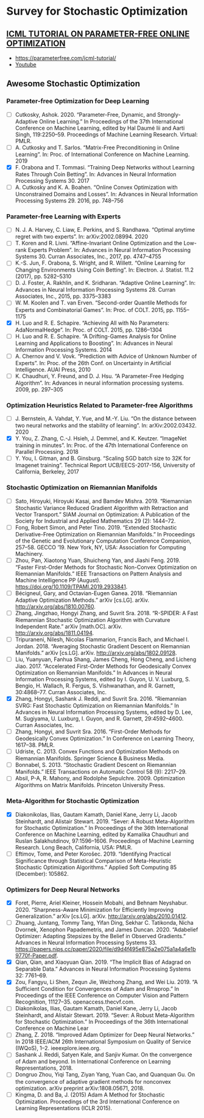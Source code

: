 # Survey for Stochastic Optimization

## [ICML TUTORIAL ON PARAMETER-FREE ONLINE OPTIMIZATION](https://parameterfree.com/icml-tutorial/)
* https://parameterfree.com/icml-tutorial/
* [Youtube](https://www.youtube.com/playlist?list=PLlPfUtnJlgfDyQQPhSCC1X1hf6U-n3cw7)

## Awesome Stochastic Optimization

### Parameter-free Optimization for Deep Learning
* [ ] Cutkosky, Ashok. 2020. “Parameter-Free, Dynamic, and Strongly-Adaptive Online Learning.” In Proceedings of the 37th International Conference on Machine Learning, edited by Hal Daumé Iii and Aarti Singh, 119:2250–59. Proceedings of Machine Learning Research. Virtual: PMLR.
* [ ] A. Cutkosky and T. Sarlos. “Matrix-Free Preconditioning in Online Learning”. In: Proc. of International Conference on Machine Learning. 2019
* [X] F. Orabona and T. Tommasi. “Training Deep Networks without Learning Rates Through Coin Betting”. In: Advances in Neural Information Processing Systems 30. 2017
* [ ] A. Cutkosky and K. A. Boahen. “Online Convex Optimization with Unconstrained Domains and Losses”. In: Advances in Neural Information Processing Systems 29. 2016, pp. 748–756

### Parameter-free Learning with Experts
* [ ] N. J. A. Harvey, C. Liaw, E. Perkins, and S. Randhawa. “Optimal anytime regret with two experts”. In: arXiv:2002.08994. 2020
* [ ] T. Koren and R. Livni. “Affine-Invariant Online Optimization and the Low-rank Experts Problem”. In: Advances in Neural Information Processing Systems 30. Curran Associates, Inc., 2017, pp. 4747–4755
* [ ] K.-S. Jun, F. Orabona, S. Wright, and R. Willett. “Online Learning for Changing Environments Using Coin Betting”. In: Electron. J. Statist. 11.2 (2017), pp. 5282–5310
* [ ] D. J. Foster, A. Rakhlin, and K. Sridharan. “Adaptive Online Learning”. In: Advances in Neural Information Processing Systems 28. Curran Associates, Inc., 2015, pp. 3375–3383
* [ ] W. M. Koolen and T. van Erven. “Second-order Quantile Methods for Experts and Combinatorial Games”. In: Proc. of COLT. 2015, pp. 1155–1175
* [X] H. Luo and R. E. Schapire. “Achieving All with No Parameters: AdaNormalHedge”. In: Proc. of COLT. 2015, pp. 1286–1304
* [ ] H. Luo and R. E. Schapire. “A Drifting-Games Analysis for Online Learning and Applications to Boosting”. In: Advances in Neural Information Processing Systems. 2014
* [ ] A. Chernov and V. Vovk. “Prediction with Advice of Unknown Number of Experts”. In: Proc. of the 26th Conf. on Uncertainty in Artificial Intelligence. AUAI Press, 2010
* [ ] K. Chaudhuri, Y. Freund, and D. J. Hsu. “A Parameter-Free Hedging Algorithm”. In: Advances in neural information processing systems. 2009, pp. 297–305

### Optimization Heuristics Related to Parameter-free Algorithms
* [ ] J. Bernstein, A. Vahdat, Y. Yue, and M.-Y. Liu. “On the distance between two neural networks and the stability of learning”. In: arXiv:2002.03432. 2020
* [X] Y. You, Z. Zhang, C.-J. Hsieh, J. Demmel, and K. Keutzer. “ImageNet training in minutes”. In: Proc. of the 47th International Conference on Parallel Processing. 2018
* [ ] Y. You, I. Gitman, and B. Ginsburg. “Scaling SGD batch size to 32K for Imagenet training”. Technical Report UCB/EECS-2017-156, University of California, Berkeley, 2017

### Stochastic Optimization on Riemannian Manifolds
* [ ] Sato, Hiroyuki, Hiroyuki Kasai, and Bamdev Mishra. 2019. “Riemannian Stochastic Variance Reduced Gradient Algorithm with Retraction and Vector Transport.” SIAM Journal on Optimization: A Publication of the Society for Industrial and Applied Mathematics 29 (2): 1444–72.
* [ ] Fong, Robert Simon, and Peter Tino. 2019. “Extended Stochastic Derivative-Free Optimization on Riemannian Manifolds.” In Proceedings of the Genetic and Evolutionary Computation Conference Companion, 257–58. GECCO ’19. New York, NY, USA: Association for Computing Machinery.
* [ ] Zhou, Pan, Xiaotong Yuan, Shuicheng Yan, and Jiashi Feng. 2019. “Faster First-Order Methods for Stochastic Non-Convex Optimization on Riemannian Manifolds.” IEEE Transactions on Pattern Analysis and Machine Intelligence PP (August). https://doi.org/10.1109/TPAMI.2019.2933841.
* [ ] Bécigneul, Gary, and Octavian-Eugen Ganea. 2018. “Riemannian Adaptive Optimization Methods.” arXiv [cs.LG]. arXiv. http://arxiv.org/abs/1810.00760.
* [ ] Zhang, Jingzhao, Hongyi Zhang, and Suvrit Sra. 2018. “R-SPIDER: A Fast Riemannian Stochastic Optimization Algorithm with Curvature Independent Rate.” arXiv [math.OC]. arXiv. http://arxiv.org/abs/1811.04194.
* [ ] Tripuraneni, Nilesh, Nicolas Flammarion, Francis Bach, and Michael I. Jordan. 2018. “Averaging Stochastic Gradient Descent on Riemannian Manifolds.” arXiv [cs.LG]. arXiv. http://arxiv.org/abs/1802.09128.
* [ ] Liu, Yuanyuan, Fanhua Shang, James Cheng, Hong Cheng, and Licheng Jiao. 2017. “Accelerated First-Order Methods for Geodesically Convex Optimization on Riemannian Manifolds.” In Advances in Neural Information Processing Systems, edited by I. Guyon, U. V. Luxburg, S. Bengio, H. Wallach, R. Fergus, S. Vishwanathan, and R. Garnett, 30:4868–77. Curran Associates, Inc.
* [X] Zhang, Hongyi, Sashank J. Reddi, and Suvrit Sra. 2016. “Riemannian SVRG: Fast Stochastic Optimization on Riemannian Manifolds.” In Advances in Neural Information Processing Systems, edited by D. Lee, M. Sugiyama, U. Luxburg, I. Guyon, and R. Garnett, 29:4592–4600. Curran Associates, Inc.
* [ ] Zhang, Hongyi, and Suvrit Sra. 2016. “First-Order Methods for Geodesically Convex Optimization.” In Conference on Learning Theory, 1617–38. PMLR.
* [ ] Udriste, C. 2013. Convex Functions and Optimization Methods on Riemannian Manifolds. Springer Science & Business Media.
* [ ] Bonnabel, S. 2013. “Stochastic Gradient Descent on Riemannian Manifolds.” IEEE Transactions on Automatic Control 58 (9): 2217–29.
* [ ] Absil, P-A, R. Mahony, and Rodolphe Sepulchre. 2009. Optimization Algorithms on Matrix Manifolds. Princeton University Press.

### Meta-Algorithm for Stochastic Optimization
* [X] Diakonikolas, Ilias, Gautam Kamath, Daniel Kane, Jerry Li, Jacob Steinhardt, and Alistair Stewart. 2019. “Sever: A Robust Meta-Algorithm for Stochastic Optimization.” In Proceedings of the 36th International Conference on Machine Learning, edited by Kamalika Chaudhuri and Ruslan Salakhutdinov, 97:1596–1606. Proceedings of Machine Learning Research. Long Beach, California, USA: PMLR.
* [ ] Eftimov, Tome, and Peter Korošec. 2019. “Identifying Practical Significance through Statistical Comparison of Meta-Heuristic Stochastic Optimization Algorithms.” Applied Soft Computing 85 (December): 105862.

### Optimizers for Deep Neural Networks
* [X] Foret, Pierre, Ariel Kleiner, Hossein Mobahi, and Behnam Neyshabur. 2020. “Sharpness-Aware Minimization for Efficiently Improving Generalization.” arXiv [cs.LG]. arXiv. http://arxiv.org/abs/2010.01412.
* [ ] Zhuang, Juntang, Tommy Tang, Yifan Ding, Sekhar C. Tatikonda, Nicha Dvornek, Xenophon Papademetris, and James Duncan. 2020. “Adabelief Optimizer: Adapting Stepsizes by the Belief in Observed Gradients.” Advances in Neural Information Processing Systems 33. https://papers.nips.cc/paper/2020/file/d9d4f495e875a2e075a1a4a6e1b9770f-Paper.pdf.
* [X] Qian, Qian, and Xiaoyuan Qian. 2019. “The Implicit Bias of Adagrad on Separable Data.” Advances in Neural Information Processing Systems 32: 7761–69.
* [X] Zou, Fangyu, Li Shen, Zequn Jie, Weizhong Zhang, and Wei Liu. 2019. “A Sufficient Condition for Convergences of Adam and Rmsprop.” In Proceedings of the IEEE Conference on Computer Vision and Pattern Recognition, 11127–35. openaccess.thecvf.com.
* [ ] Diakonikolas, Ilias, Gautam Kamath, Daniel Kane, Jerry Li, Jacob Steinhardt, and Alistair Stewart. 2019. “Sever: A Robust Meta-Algorithm for Stochastic Optimization.” In Proceedings of the 36th International Conference on Machine Lear
* [ ] Zhang, Z. 2018. “Improved Adam Optimizer for Deep Neural Networks.” In 2018 IEEE/ACM 26th International Symposium on Quality of Service (IWQoS), 1–2. ieeexplore.ieee.org.
* [ ] Sashank J. Reddi, Satyen Kale, and Sanjiv Kumar. On the convergence of Adam and beyond. In International Conference on Learning Representations, 2018.
* [ ] Dongruo Zhou, Yiqi Tang, Ziyan Yang, Yuan Cao, and Quanquan Gu. On the convergence of adaptive gradient methods for nonconvex optimization. arXiv preprint arXiv:1808.05671, 2018.
* [ ] Kingma, D. and Ba, J. (2015) Adam A Method for Stochastic Optimization. Proceedings of the 3rd International Conference on Learning Representations (ICLR 2015).
